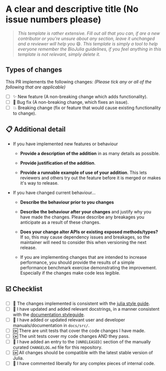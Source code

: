 # A clear and descriptive title (No issue numbers please)

> _This template is rather extensive.
> Fill out all that you can, if are a new contributor or you're unsure about any section, leave it unchanged and a reviewer will help you_ :smile:.
> _This template is simply a tool to help everyone remember the BioJulia guidelines, if you feel anything in this template is not relevant, simply delete it._

## Types of changes

This PR implements the following changes:
_(Please tick any or all of the following that are applicable)_

* [ ] :sparkles: New feature (A non-breaking change which adds functionality).
* [ ] :bug: Bug fix (A non-breaking change, which fixes an issue).
* [ ] :boom: Breaking change (fix or feature that would cause existing functionality to change).

## :clipboard: Additional detail

- If you have implemented new features or behaviour
  - **Provide a description of the addition** in as many details as possible.

  - **Provide justification of the addition**.

  - **Provide a runnable example of use of your addition**.
  This lets reviewers and others try out the feature before it is merged or makes it's way to release.

- If you have changed current behaviour...
  - **Describe the behaviour prior to you changes**

  - **Describe the behaviour after your changes** and justify why you have made the changes.
  Please describe any breakages you anticipate as a result of these changes.

  - **Does your change alter APIs or existing exposed methods/types?**
    If so, this may cause dependency issues and breakages, so the maintainer will need to consider this when versioning the next release.

  - If you are implementing changes that are intended to increase performance, you should provide the results of a simple performance benchmark exercise demonstrating the improvement.
  Especially if the changes make code less legible.

## :ballot_box_with_check: Checklist

- [ ] :art: The changes implemented is consistent with the [julia style guide](https://docs.julialang.org/en/stable/manual/style-guide/).
- [ ] :blue_book: I have updated and added relevant docstrings, in a manner consistent with the [documentation styleguide](https://docs.julialang.org/en/stable/manual/documentation/).
- [ ] :blue_book: I have added or updated relevant user and developer manuals/documentation in `docs/src/`.
- [ ] :ok: There are unit tests that cover the code changes I have made.
- [ ] :ok: The unit tests cover my code changes AND they pass.
- [ ] :pencil: I have added an entry to the `[UNRELEASED]` section of the manually curated `CHANGELOG.md` file for this repository.
- [ ] :ok: All changes should be compatible with the latest stable version of Julia.
- [ ] :thought_balloon: I have commented liberally for any complex pieces of internal code.
